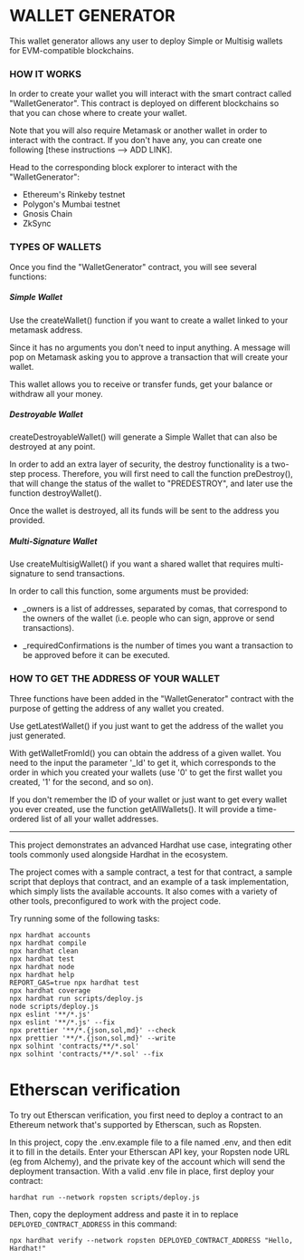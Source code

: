 # WALLET GENERATOR

This wallet generator allows any user to deploy Simple or Multisig wallets for EVM-compatible blockchains.

### HOW IT WORKS

In order to create your wallet you will interact with the smart contract called "WalletGenerator". This contract is deployed on different blockchains so that you can chose where to create your wallet. 

Note that you will also require Metamask or another wallet in order to interact with the contract. If you don't have any, you can create one following [these instructions --> ADD LINK]. 

Head to the corresponding block explorer to interact with the "WalletGenerator":

- Ethereum's Rinkeby testnet
- Polygon's Mumbai testnet
- Gnosis Chain
- ZkSync

### TYPES OF WALLETS

Once you find the "WalletGenerator" contract, you will see several functions:


##### Simple Wallet

Use the createWallet() function if you want to create a wallet linked to your metamask address. 

Since it has no arguments you don't need to input anything. A message will pop on Metamask asking you to approve a transaction that will create your wallet.

This wallet allows you to receive or transfer funds, get your balance or withdraw all your money.


##### Destroyable Wallet

createDestroyableWallet() will generate a Simple Wallet that can also be destroyed at any point. 

In order to add an extra layer of security, the destroy functionality is a two-step process. Therefore, you will first need to call the function preDestroy(), that will change the status of the wallet to "PREDESTROY", and later use the function destroyWallet(). 

Once the wallet is destroyed, all its funds will be sent to the address you provided.


##### Multi-Signature Wallet

Use createMultisigWallet() if you want a shared wallet that requires multi-signature to send transactions.

In order to call this function, some arguments must be provided:

- _owners is a list of addresses, separated by comas, that correspond to the owners of the wallet (i.e. people who can sign, approve or send transactions).

- _requiredConfirmations is the number of times you want a transaction to be approved before it can be executed. 


### HOW TO GET THE ADDRESS OF YOUR WALLET

Three functions have been added in the "WalletGenerator" contract with the purpose of getting the address of any wallet you created.

Use getLatestWallet() if you just want to get the address of the wallet you just generated.

With getWalletFromId() you can obtain the address of a given wallet. You need to the input the parameter '_Id' to get it, which corresponds to the order in which you created your wallets (use '0' to get the first wallet you created, '1' for the second, and so on).

If you don't remember the ID of your wallet or just want to get every wallet you ever created, use the function getAllWallets(). It will provide a time-ordered list of all your wallet addresses.







---------------------

This project demonstrates an advanced Hardhat use case, integrating other tools commonly used alongside Hardhat in the ecosystem.

The project comes with a sample contract, a test for that contract, a sample script that deploys that contract, and an example of a task implementation, which simply lists the available accounts. It also comes with a variety of other tools, preconfigured to work with the project code.

Try running some of the following tasks:

```shell
npx hardhat accounts
npx hardhat compile
npx hardhat clean
npx hardhat test
npx hardhat node
npx hardhat help
REPORT_GAS=true npx hardhat test
npx hardhat coverage
npx hardhat run scripts/deploy.js
node scripts/deploy.js
npx eslint '**/*.js'
npx eslint '**/*.js' --fix
npx prettier '**/*.{json,sol,md}' --check
npx prettier '**/*.{json,sol,md}' --write
npx solhint 'contracts/**/*.sol'
npx solhint 'contracts/**/*.sol' --fix
```

# Etherscan verification

To try out Etherscan verification, you first need to deploy a contract to an Ethereum network that's supported by Etherscan, such as Ropsten.

In this project, copy the .env.example file to a file named .env, and then edit it to fill in the details. Enter your Etherscan API key, your Ropsten node URL (eg from Alchemy), and the private key of the account which will send the deployment transaction. With a valid .env file in place, first deploy your contract:

```shell
hardhat run --network ropsten scripts/deploy.js
```

Then, copy the deployment address and paste it in to replace `DEPLOYED_CONTRACT_ADDRESS` in this command:

```shell
npx hardhat verify --network ropsten DEPLOYED_CONTRACT_ADDRESS "Hello, Hardhat!"
```
